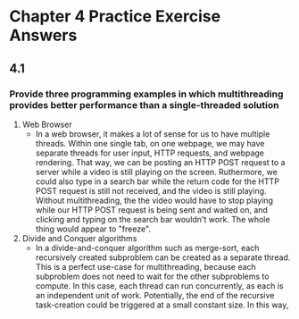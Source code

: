 # Chapter 4 Practice Exercise Answers

## 4.1
### Provide three programming examples in which multithreading provides better performance than a single-threaded solution
1. Web Browser
    - In a web browser, it makes a lot of sense for us to have multiple threads. Within one single tab, on one webpage, we may have separate threads for user input, HTTP requests, and webpage rendering. That way, we can be posting an HTTP POST request to a server while a video is still playing on the screen. Ruthermore, we could also type in a search bar while the return code for the HTTP POST request is still not received, and the video is still playing. Without multithreading, the the video would have to stop playing while our HTTP POST request is being sent and waited on, and clicking and typing on the search bar wouldn't work. The whole thing would appear to "freeze".
2. Divide and Conquer algorithms
    - In a divide-and-conquer algorithm such as merge-sort, each recursively created subproblem can be created as a separate thread. This is a perfect use-case for multithreading, because each subproblem does not need to wait for the other subproblems to compute. In this case, each thread can run concurrently, as each is an independent unit of work. Potentially, the end of the recursive task-creation could be triggered at a small constant size. In this way,  